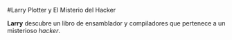 
#Larry Plotter y El Misterio del Hacker

**Larry** descubre un libro de ensamblador y compiladores 
que pertenece a un misterioso *hacker*.

